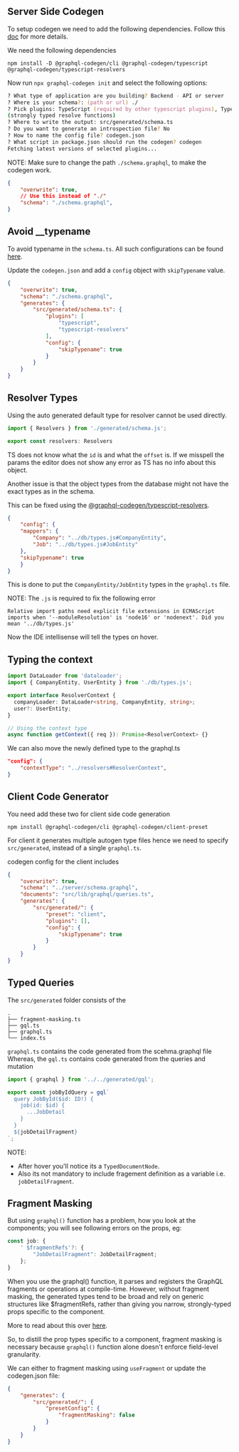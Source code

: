 ## Server Side Codegen

To setup codegen we need to add the following dependencies. Follow this [doc](https://www.apollographql.com/docs/apollo-server/workflow/generate-types#installing-and-configuring-dependencies) for more details.

We need the following dependencies

```yarn
npm install -D @graphql-codegen/cli @graphql-codegen/typescript @graphql-codegen/typescript-resolvers
```

Now run `npx graphql-codegen init` and select the following options:

```zsh
? What type of application are you building? Backend - API or server
? Where is your schema?: (path or url) ./
? Pick plugins: TypeScript (required by other typescript plugins), TypeScript Resolvers 
(strongly typed resolve functions)
? Where to write the output: src/generated/schema.ts
? Do you want to generate an introspection file? No
? How to name the config file? codegen.json
? What script in package.json should run the codegen? codegen
Fetching latest versions of selected plugins...
```

NOTE: Make sure to change the path `./schema.graphql`, to make the codegen work.

```json
{
    "overwrite": true,
    // Use this instead of "./"
    "schema": "./schema.graphql",
}
```

## Avoid __typename

To avoid typename in the `schema.ts`. All such configurations can be found [here](https://the-guild.dev/graphql/codegen/plugins/typescript/typescript).

Update the `codegen.json` and add a `config` object with `skipTypename` value.
```json
{
    "overwrite": true,
    "schema": "./schema.graphql",
    "generates": {
        "src/generated/schema.ts": {
            "plugins": [
                "typescript",
                "typescript-resolvers"
            ],
            "config": {
                "skipTypename": true
            }
        }
    }
}
```

## Resolver Types

Using the auto generated default type for resolver cannot be used directly.

```typescript
import { Resolvers } from './generated/schema.js';

export const resolvers: Resolvers
```

TS does not know what the `id` is and what the `offset` is. If we misspell the params the editor does not show any error as TS has no info about this object.

Another issue is that the object types from the database might not have the exact types as in the schema. 

This can be fixed using the [@graphql-codegen/typescript-resolvers](https://the-guild.dev/graphql/codegen/plugins/typescript/typescript-resolvers).

```json
{
    "config": {
    "mappers": {
        "Company": "../db/types.js#CompanyEntity",
        "Job": "../db/types.js#JobEntity"
    },
    "skipTypename": true
    }
}
```

This is done to put the `CompanyEntity/JobEntity` types in the `graphql.ts` file.

NOTE: The `.js` is required to fix the following error
```
Relative import paths need explicit file extensions in ECMAScript imports when '--moduleResolution' is 'node16' or 'nodenext'. Did you mean '../db/types.js'
```

Now the IDE intellisense will tell the types on hover.

## Typing the context

```typescript
import DataLoader from 'dataloader';
import { CompanyEntity, UserEntity } from './db/types.js';

export interface ResolverContext {
  companyLoader: DataLoader<string, CompanyEntity, string>;
  user?: UserEntity;
}

// Using the context type
async function getContext({ req }): Promise<ResolverContext> {}
```

We can also move the newly defined type to the graphql.ts

```json
"config": {
    "contextType": "../resolvers#ResolverContext",
}
```

## Client Code Generator

You need add these two for client side code generation

```yarn
npm install @graphql-codegen/cli @graphql-codegen/client-preset
```

For client it generates multiple autogen type files hence we need to specify `src/generated`, instead of a single `graphql.ts`.

codegen config for the client includes

```json
{
    "overwrite": true,
    "schema": "../server/schema.graphql",
    "documents": "src/lib/graphql/queries.ts",
    "generates": {
        "src/generated/": {
            "preset": "client",
            "plugins": [],
            "config": {
                "skipTypename": true
            }
        }
    }
}
```

## Typed Queries

The `src/generated` folder consists of the 
```
.
├── fragment-masking.ts
├── gql.ts
├── graphql.ts
└── index.ts
```

`graphql.ts` contains the code generated from the scehma.graphql file
Whereas, the `gql.ts` contains code generated from the queries and mutation

```typescript
import { graphql } from '../../generated/gql';

export const jobByIdQuery = gql`
  query JobById($id: ID!) {
    job(id: $id) {
      ...JobDetail
    }
  }
  ${jobDetailFragment}
`;
```

NOTE:  
- After hover you'll notice its a `TypedDocumentNode`.
- Also its not mandatory to include fragement definition  as a variable i.e. `jobDetailFragment`.

## Fragment Masking

But using `graphql()` function has a problem, how you look at the components; you will see following errors on the props, eg:

```typescript
const job: {
    ' $fragmentRefs'?: {
        "JobDetailFragment": JobDetailFragment;
    };
}
```

When you use the graphql() function, it parses and registers the GraphQL fragments or operations at compile-time. However, without fragment masking, the generated types tend to be broad and rely on generic structures like $fragmentRefs, rather than giving you narrow, strongly-typed props specific to the component.

More to read about this over [here](https://the-guild.dev/graphql/codegen/plugins/presets/preset-client#fragment-masking).

So, to distill the prop types specific to a component, fragment masking is necessary because `graphql()` function alone doesn't enforce field-level granularity.

We can either to fragment masking using `useFragment` or update the codegen.json file:

```json
{
    "generates": {
        "src/generated/": {
            "presetConfig": {
                "fragmentMasking": false
            }
        }
    }
}
```